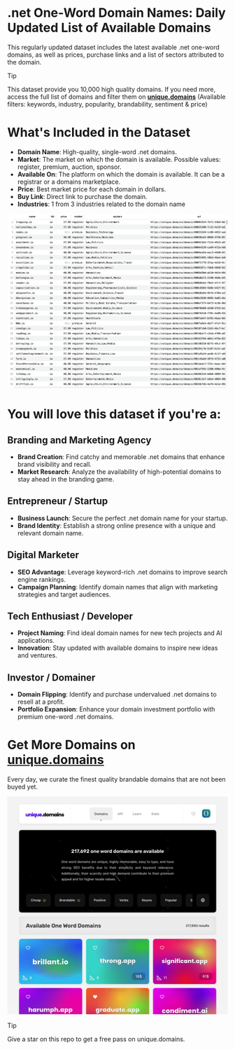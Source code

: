 # .net One-Word Domain Names: Daily Updated List of Available Domains

This regularly updated dataset includes the latest available .net one-word domains, as well as prices, purchase links and a list of sectors attributed to the domain.

> [!TIP]
> This dataset provide you 10,000 high quality domains.
> If you need more, access the full list of domains and filter them on **[unique.domains](https://unique.domains?utm_source=github&utm_medium=dataset&utm_campaign=.net&utm_content=description.top)** (Available filters: keywords, industry, popularity, brandability, sentiment & price)

# What's Included in the Dataset

- **Domain Name**: High-quality, single-word .net domains.
- **Market**: The market on which the domain is available. Possible values: register, premium, auction, sponsor.
- **Available On**: The platform on which the domain is available. It can be a registrar or a domains marketplace.
- **Price**: Best market price for each domain in dollars.
- **Buy Link**: Direct link to purchase the domain.
- **Industries**: 1 from 3 industries related to the domain name

![List of 10,000 available .net one-word domain names](https://raw.githubusercontent.com/UniqueDomains/io-oneword-domains/main/preview.png)

# You will love this dataset if you're a:

## Branding and Marketing Agency

- **Brand Creation**: Find catchy and memorable .net domains that enhance brand visibility and recall.
- **Market Research**: Analyze the availability of high-potential domains to stay ahead in the branding game.

## Entrepreneur / Startup

- **Business Launch**: Secure the perfect .net domain name for your startup.
- **Brand Identity**: Establish a strong online presence with a unique and relevant domain name.

## Digital Marketer

- **SEO Advantage**: Leverage keyword-rich .net domains to improve search engine rankings.
- **Campaign Planning**: Identify domain names that align with marketing strategies and target audiences.

## Tech Enthusiast / Developer

- **Project Naming**: Find ideal domain names for new tech projects and AI applications.
- **Innovation**: Stay updated with available domains to inspire new ideas and ventures.

## Investor / Domainer

- **Domain Flipping**: Identify and purchase undervalued .net domains to resell at a profit.
- **Portfolio Expansion**: Enhance your domain investment portfolio with premium one-word .net domains.

# Get More Domains on [unique.domains](https://unique.domains?utm_source=github&utm_medium=dataset&utm_campaign=.net&utm_content=description.bottom)

Every day, we curate the finest quality brandable domains that are not been buyed yet.

[![Access the only remaining good domain names, before your competitors.](https://github.com/UniqueDomains/io-oneword-domains/blob/main/unique.domains.png?raw=true)](https://unique.domains?utm_source=github&utm_medium=dataset&utm_campaign=.net&utm_content=description.image)

> [!TIP]
> Give a star on this repo to get a free pass on unique.domains.
